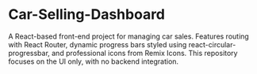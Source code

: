 # Car-Selling-Dashboard
A React-based front-end project for managing car sales. Features routing with React Router, dynamic progress bars styled using react-circular-progressbar, and professional icons from Remix Icons. This repository focuses on the UI only, with no backend integration.
